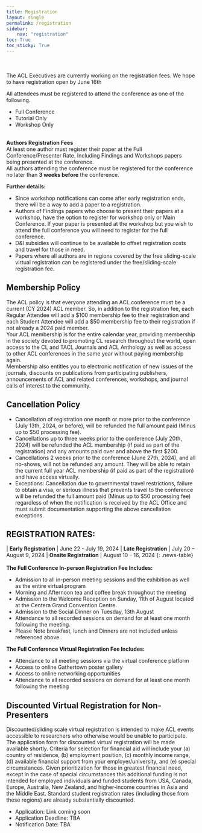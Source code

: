 ```yaml
---
title: Registration
layout: single
permalink: /registration
sidebar:
    nav: "registration"
toc: True
toc_sticky: True
---
```

<br><br>
The ACL Executives are currently working on the registration fees. We hope to have registration open by June 16th

All attendees must be registered to attend the conference as one of the following.  
* Full Conference  
* Tutorial Only
* Workshop Only
<br><br>

**Authors Registration Fees** <br>
At least one author must register their paper at the Full Conference/Presenter Rate. Including Findings and Workshops papers being presented at the conference.  
All authors attending the conference must be registered for the conference no later than **3 weeks before** the conference.

**Further details:**  
* Since workshop notifications can come after early registration ends, there will be a way to add a paper to a registration.
* Authors of Findings papers who choose to present their papers at a workshop, have the option to register for workshop only or Main Conference. If your paper is presented at the workshop but you wish to attend the full conference you will need to register for the full conference.  
* D&I subsidies will continue to be available to offset registration costs and travel for those in need.
* Papers where all authors are in regions covered by the free sliding-scale virtual registration can be registered under the free/sliding-scale registration fee.

## Membership Policy
The ACL policy is that everyone attending an ACL conference must be a current (CY 2024) ACL member. So, in addition to the registration fee, each Regular Attendee will add a $100 membership fee to their registration and each Student Attendee will add a $50 membership fee to their registration if not already a 2024 paid member.  
Your ACL membership is for the entire calendar year, providing membership in the society devoted to promoting CL research throughout the world, open access to the CL and TACL Journals and ACL Anthology as well as access to other ACL conferences in the same year without paying membership again.  
Membership also entitles you to electronic notification of new issues of the journals, discounts on publications from participating publishers, announcements of ACL and related conferences, workshops, and journal calls of interest to the community.

## Cancellation Policy
* Cancellation of registration one month or more prior to the conference (July 13th, 2024, or before), will be refunded the full amount paid (Minus up to $50 processing fee).
* Cancellations up to three weeks prior to the conference (July 20th, 2024) will be refunded the ACL membership (if paid as part of the registration) and any amounts paid over and above the first $200.
* Cancellations 2 weeks prior to the conference (June 27th, 2024), and all no-shows, will not be refunded any amount. They will be able to retain the current full year ACL membership (if paid as part of the registration) and have access virtually.
* Exceptions: Cancellation due to governmental travel restrictions, failure to obtain a visa, or serious illness that prevents travel to the conference will be refunded the full amount paid (Minus up to $50 processing fee) regardless of when the notification is received by the ACL Office and must submit documentation supporting the above cancellation exceptions.


## REGISTRATION RATES:
<style>
.news-table { font-size: .9em; table-layout: fixed; text-align: left; }
.news-table tr td:nth-child(1) { font-weight: bold; width: 80em; }
.news-table { font-size: .9em; table-layout: fixed;}
/*.news-table tr td:nth-child(1) {font-weight: bold; width: 25em; }*/
.news-table tr td:nth-child(2) {width: 55em; }
</style>
| **Early Registration** | June 22 - July 19, 2024
| **Late Registration** | July 20 – August 9, 2024
| **Onsite Registration** | August 10 – 16, 2024
{: .news-table}
<br><br>
**The Full Conference In-person Registration Fee Includes:**
* Admission to all in-person meeting sessions and the exhibition as well as the entire virtual program
* Morning and Afternoon tea and coffee break throughout the meeting
* Admission to the Welcome Reception on Sunday, 11th of August located at the Centera Grand Convention Centre.
* Admission to the Social Dinner on Tuesday, 13th August
* Attendance to all recorded sessions on demand for at least one month following the meeting.
* Please Note breakfast, lunch and Dinners are not included unless referenced above.

**The Full Conference Virtual Registration Fee Includes:**
* Attendance to all meeting sessions via the virtual conference platform
* Access to online Gathertown poster gallery
* Access to online networking opportunities
* Attendance to all recorded sessions on demand for at least one month following the meeting


## Discounted Virtual Registration for Non-Presenters 

Discounted/sliding scale virtual registration is intended to make ACL events accessible to researchers who otherwise would be unable to participate. The application form for discounted virtual registration will be made available shortly. Criteria for selection for financial aid will include your (a) country of residence, (b) employment position, (c) monthly income range, (d) available financial support from your employer/university, and (e) special circumstances. Given prioritization for those in greatest financial need, except in the case of special circumstances this additional funding is not intended for employed individuals and funded students from USA, Canada, Europe, Australia, New Zealand, and higher-income countries in Asia and the Middle East. Standard student registration rates (including those from these regions) are already substantially discounted.

* Application: Link coming soon
* Application Deadline: TBA
* Notification Date: TBA 


